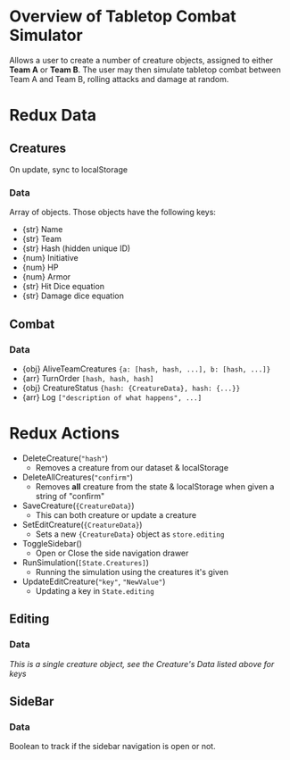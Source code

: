 # Overview of Tabletop Combat Simulator
Allows a user to create a number of creature objects, assigned to either **Team A** or **Team B**. The user may then simulate tabletop combat between Team A and Team B, rolling attacks and damage at random.

# Redux Data
## Creatures
On update, sync to localStorage

### Data
Array of objects. Those objects have the following keys:
* {str} Name
* {str} Team
* {str} Hash (hidden unique ID)
* {num} Initiative
* {num} HP
* {num} Armor
* {str} Hit Dice equation
* {str} Damage dice equation

## Combat
### Data
* {obj} AliveTeamCreatures `{a: [hash, hash, ...], b: [hash, ...]}`
* {arr} TurnOrder `[hash, hash, hash]`
* {obj} CreatureStatus `{hash: {CreatureData}, hash: {...}}`
* {arr} Log `["description of what happens", ...]`

# Redux Actions
* DeleteCreature(`"hash"`)
  * Removes a creature from our dataset & localStorage
* DeleteAllCreatures(`"confirm"`)
  * Removes **all** creature from the state & localStorage when given a string of "confirm"
* SaveCreature(`{CreatureData}`)
  * This can both creature or update a creature
* SetEditCreature(`{CreatureData}`)
  * Sets a new `{CreatureData}` object as `store.editing`
* ToggleSidebar()
  * Open or Close the side navigation drawer
* RunSimulation(`[State.Creatures]`)
  * Running the simulation using the creatures it's given
* UpdateEditCreature(`"key"`, `"NewValue"`)
  * Updating a key in `State.editing`

## Editing
### Data
_This is a single creature object, see the Creature's Data listed above for keys_

## SideBar
### Data
Boolean to track if the sidebar navigation is open or not.
